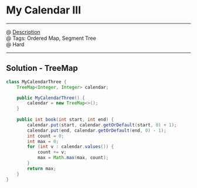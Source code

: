 # My Calendar III
------------------
@ [Description](https://leetcode.com/problems/my-calendar-ii/)  
@ Tags: Ordered Map, Segment Tree     
@ Hard

------------------
## Solution - TreeMap
```java
class MyCalendarThree {
    TreeMap<Integer, Integer> calendar;

    public MyCalendarThree() {
        calendar = new TreeMap<>();
    }
    
    public int book(int start, int end) {
        calendar.put(start, calendar.getOrDefault(start, 0) + 1);
        calendar.put(end, calendar.getOrDefault(end, 0) - 1);
        int count = 0;
        int max = 0;
        for (int v : calendar.values()) {
            count += v;
            max = Math.max(max, count);
        }
        return max;
    }
}
```

